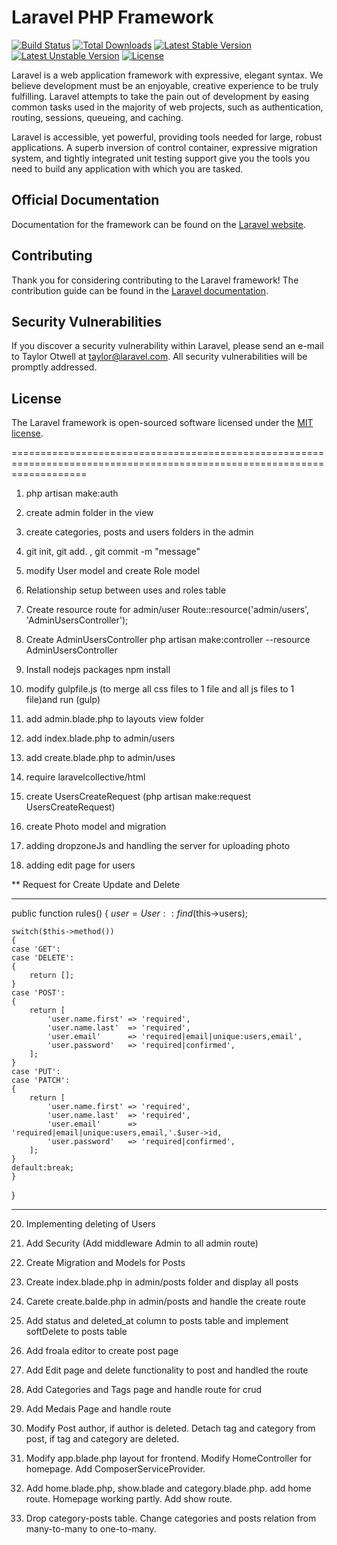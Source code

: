 # Laravel PHP Framework

[![Build Status](https://travis-ci.org/laravel/framework.svg)](https://travis-ci.org/laravel/framework)
[![Total Downloads](https://poser.pugx.org/laravel/framework/d/total.svg)](https://packagist.org/packages/laravel/framework)
[![Latest Stable Version](https://poser.pugx.org/laravel/framework/v/stable.svg)](https://packagist.org/packages/laravel/framework)
[![Latest Unstable Version](https://poser.pugx.org/laravel/framework/v/unstable.svg)](https://packagist.org/packages/laravel/framework)
[![License](https://poser.pugx.org/laravel/framework/license.svg)](https://packagist.org/packages/laravel/framework)

Laravel is a web application framework with expressive, elegant syntax. We believe development must be an enjoyable, creative experience to be truly fulfilling. Laravel attempts to take the pain out of development by easing common tasks used in the majority of web projects, such as authentication, routing, sessions, queueing, and caching.

Laravel is accessible, yet powerful, providing tools needed for large, robust applications. A superb inversion of control container, expressive migration system, and tightly integrated unit testing support give you the tools you need to build any application with which you are tasked.

## Official Documentation

Documentation for the framework can be found on the [Laravel website](http://laravel.com/docs).

## Contributing

Thank you for considering contributing to the Laravel framework! The contribution guide can be found in the [Laravel documentation](http://laravel.com/docs/contributions).

## Security Vulnerabilities

If you discover a security vulnerability within Laravel, please send an e-mail to Taylor Otwell at taylor@laravel.com. All security vulnerabilities will be promptly addressed.

## License

The Laravel framework is open-sourced software licensed under the [MIT license](http://opensource.org/licenses/MIT).


=========================================================================================================================

1. php artisan make:auth
2. create admin folder in the view
3. create categories, posts and users folders in the admin
4. git init, git add. , git commit -m "message"
5. modify User model and create Role model
6. Relationship setup between uses and roles table

7. Create resource route for admin/user  Route::resource('admin/users', 'AdminUsersController');
8. Create AdminUsersController    php artisan make:controller --resource AdminUsersController

9. Install nodejs packages   npm install

10. modify gulpfile.js (to merge all css files to 1 file and all js files to 1 file)and run (gulp)

11. add admin.blade.php to layouts view folder

12. add index.blade.php to admin/users

13. add create.blade.php to admin/uses

14. require laravelcollective/html

15. create UsersCreateRequest (php artisan make:request UsersCreateRequest)

16. create Photo model and migration

17. adding dropzoneJs and handling the server for uploading photo

18. adding edit page for users

** Request for Create Update and Delete

------------------------------------------------------------------------------------------------------------
public function rules()
{
    $user = User::find($this->users);

    switch($this->method())
    {
    case 'GET':
    case 'DELETE':
    {
        return [];
    }
    case 'POST':
    {
        return [
            'user.name.first' => 'required',
            'user.name.last'  => 'required',
            'user.email'      => 'required|email|unique:users,email',
            'user.password'   => 'required|confirmed',
        ];
    }
    case 'PUT':
    case 'PATCH':
    {
        return [
            'user.name.first' => 'required',
            'user.name.last'  => 'required',
            'user.email'      => 'required|email|unique:users,email,'.$user->id,
            'user.password'   => 'required|confirmed',
        ];
    }
    default:break;
    }
}

------------------------------------------------------------------------------------------------------------


20. Implementing deleting of Users

21. Add Security (Add middleware Admin to all admin route)

22. Create Migration and Models for Posts

23. Create index.blade.php in admin/posts folder and display all posts
24. Carete create.balde.php in admin/posts and handle the create route
25. Add status and deleted_at column to posts table and implement softDelete to posts table
26. Add froala editor to create post page

27. Add Edit page and delete functionality to post and handled the route

28. Add Categories and Tags page and handle route for crud

29. Add Medais Page and handle route

29. Modify Post author, if author is deleted. Detach tag and category from post, if tag and category are deleted.

30. Modify app.blade.php layout for frontend. Modify HomeController for homepage. Add ComposerServiceProvider.

31. Add home.blade.php, show.blade and category.blade.php. add home route. Homepage working partly. Add show route.

32. Drop category-posts table. Change categories and posts relation from many-to-many to one-to-many.

